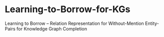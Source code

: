 # Learning-to-Borrow-for-KGs
Learning to Borrow – Relation Representation for Without-Mention Entity-Pairs for Knowledge Graph Completion
